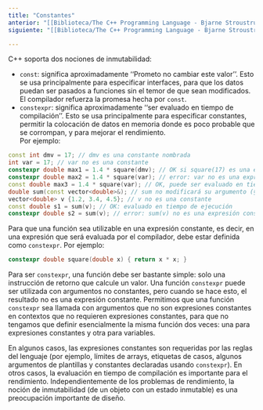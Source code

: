 ```yaml
---
title: "Constantes"
anterior: "[[Biblioteca/The C++ Programming Language - Bjarne Stroustrup/2 - Un Tour Por C++ - Lo Básico/2.2 - Tipos, variables y aritmética]]"
siguiente: "[[Biblioteca/The C++ Programming Language - Bjarne Stroustrup/2 - Un Tour Por C++ - Lo Básico/2.4 - Pruebas y bucles]]"

---
```


C++ soporta dos nociones de inmutabilidad:
- `const`: significa aproximadamente ‘‘Prometo no cambiar este valor’’. Esto se usa principalmente para especificar interfaces, para que los datos puedan ser pasados a funciones sin el temor de que sean modificados. El compilador refuerza la promesa hecha por `const`.
- `constexpr`: significa aproximadamente ‘‘ser evaluado en tiempo de compilación’’. Esto se usa principalmente para especificar constantes, permitir la colocación de datos en memoria donde es poco probable que se corrompan, y para mejorar el rendimiento.  
Por ejemplo:
```c++
const int dmv = 17; // dmv es una constante nombrada
int var = 17; // var no es una constante
constexpr double max1 = 1.4 * square(dmv); // OK si square(17) es una expresión constante
constexpr double max2 = 1.4 * square(var); // error: var no es una expresión constante
const double max3 = 1.4 * square(var); // OK, puede ser evaluado en tiempo de ejecución
double sum(const vector<double>&); // sum no modificará su argumento (§2.2.5)
vector<double> v {1.2, 3.4, 4.5}; // v no es una constante
const double s1 = sum(v); // OK: evaluado en tiempo de ejecución
constexpr double s2 = sum(v); // error: sum(v) no es una expresión constante
```

Para que una función sea utilizable en una expresión constante, es decir, en una expresión que será evaluada por el compilador, debe estar definida como `constexpr`. Por ejemplo:
```cpp
constexpr double square(double x) { return x * x; }
```

Para ser `constexpr`, una función debe ser bastante simple: solo una instrucción de retorno que calcule un valor. Una función `constexpr` puede ser utilizada con argumentos no constantes, pero cuando se hace esto, el resultado no es una expresión constante. Permitimos que una función `constexpr` sea llamada con argumentos que no son expresiones constantes en contextos que no requieren expresiones constantes, para que no tengamos que definir esencialmente la misma función dos veces: una para expresiones constantes y otra para variables.

En algunos casos, las expresiones constantes son requeridas por las reglas del lenguaje (por ejemplo, límites de arrays, etiquetas de casos, algunos argumentos de plantillas y constantes declaradas usando `constexpr`). En otros casos, la evaluación en tiempo de compilación es importante para el rendimiento. Independientemente de los problemas de rendimiento, la noción de inmutabilidad (de un objeto con un estado inmutable) es una preocupación importante de diseño.